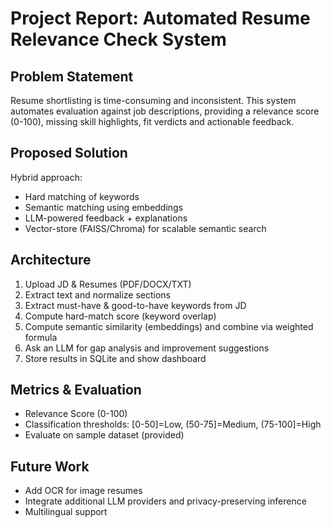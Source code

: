 # Project Report: Automated Resume Relevance Check System

## Problem Statement
Resume shortlisting is time-consuming and inconsistent. This system automates evaluation against job descriptions, providing a relevance score (0-100), missing skill highlights, fit verdicts and actionable feedback.

## Proposed Solution
Hybrid approach:
- Hard matching of keywords
- Semantic matching using embeddings
- LLM-powered feedback + explanations
- Vector-store (FAISS/Chroma) for scalable semantic search

## Architecture
1. Upload JD & Resumes (PDF/DOCX/TXT)
2. Extract text and normalize sections
3. Extract must-have & good-to-have keywords from JD
4. Compute hard-match score (keyword overlap)
5. Compute semantic similarity (embeddings) and combine via weighted formula
6. Ask an LLM for gap analysis and improvement suggestions
7. Store results in SQLite and show dashboard

## Metrics & Evaluation
- Relevance Score (0-100)
- Classification thresholds: [0-50]=Low, (50-75]=Medium, (75-100]=High
- Evaluate on sample dataset (provided)

## Future Work
- Add OCR for image resumes
- Integrate additional LLM providers and privacy-preserving inference
- Multilingual support